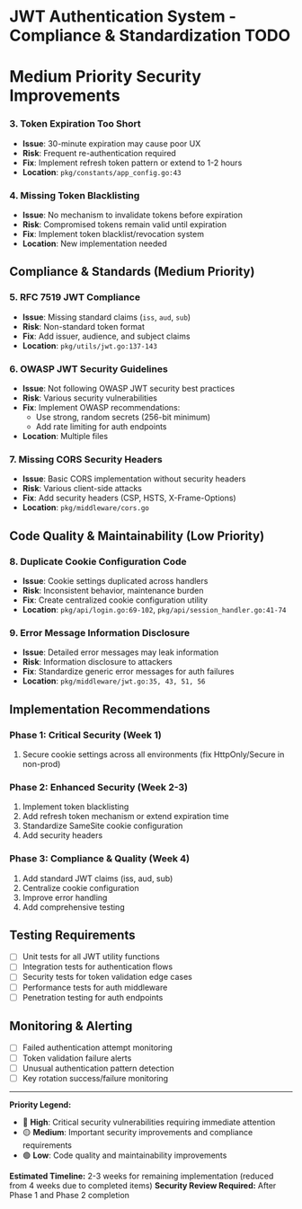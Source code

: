 # JWT Authentication System - Compliance & Standardization TODO

# Medium Priority Security Improvements

### 3. **Token Expiration Too Short**

- **Issue**: 30-minute expiration may cause poor UX
- **Risk**: Frequent re-authentication required
- **Fix**: Implement refresh token pattern or extend to 1-2 hours
- **Location**: `pkg/constants/app_config.go:43`

### 4. **Missing Token Blacklisting**

- **Issue**: No mechanism to invalidate tokens before expiration
- **Risk**: Compromised tokens remain valid until expiration
- **Fix**: Implement token blacklist/revocation system
- **Location**: New implementation needed

## Compliance & Standards (Medium Priority)

### 5. **RFC 7519 JWT Compliance**

- **Issue**: Missing standard claims (`iss`, `aud`, `sub`)
- **Risk**: Non-standard token format
- **Fix**: Add issuer, audience, and subject claims
- **Location**: `pkg/utils/jwt.go:137-143`

### 6. **OWASP JWT Security Guidelines**

- **Issue**: Not following OWASP JWT security best practices
- **Risk**: Various security vulnerabilities
- **Fix**: Implement OWASP recommendations:
  - Use strong, random secrets (256-bit minimum)
  - Add rate limiting for auth endpoints
- **Location**: Multiple files

### 7. **Missing CORS Security Headers**

- **Issue**: Basic CORS implementation without security headers
- **Risk**: Various client-side attacks
- **Fix**: Add security headers (CSP, HSTS, X-Frame-Options)
- **Location**: `pkg/middleware/cors.go`

## Code Quality & Maintainability (Low Priority)

### 8. **Duplicate Cookie Configuration Code**

- **Issue**: Cookie settings duplicated across handlers
- **Risk**: Inconsistent behavior, maintenance burden
- **Fix**: Create centralized cookie configuration utility
- **Location**: `pkg/api/login.go:69-102`, `pkg/api/session_handler.go:41-74`

### 9. **Error Message Information Disclosure**

- **Issue**: Detailed error messages may leak information
- **Risk**: Information disclosure to attackers
- **Fix**: Standardize generic error messages for auth failures
- **Location**: `pkg/middleware/jwt.go:35, 43, 51, 56`

## Implementation Recommendations

### Phase 1: Critical Security (Week 1)

1. Secure cookie settings across all environments (fix HttpOnly/Secure in non-prod)

### Phase 2: Enhanced Security (Week 2-3)

1. Implement token blacklisting
2. Add refresh token mechanism or extend expiration time
3. Standardize SameSite cookie configuration
4. Add security headers

### Phase 3: Compliance & Quality (Week 4)

1. Add standard JWT claims (iss, aud, sub)
2. Centralize cookie configuration
3. Improve error handling
4. Add comprehensive testing

## Testing Requirements

- [ ] Unit tests for all JWT utility functions
- [ ] Integration tests for authentication flows
- [ ] Security tests for token validation edge cases
- [ ] Performance tests for auth middleware
- [ ] Penetration testing for auth endpoints

## Monitoring & Alerting

- [ ] Failed authentication attempt monitoring
- [ ] Token validation failure alerts
- [ ] Unusual authentication pattern detection
- [ ] Key rotation success/failure monitoring

---

**Priority Legend:**

- 🔴 **High**: Critical security vulnerabilities requiring immediate attention
- 🟡 **Medium**: Important security improvements and compliance requirements
- 🟢 **Low**: Code quality and maintainability improvements

**Estimated Timeline:** 2-3 weeks for remaining implementation (reduced from 4 weeks due to completed items)
**Security Review Required:** After Phase 1 and Phase 2 completion
